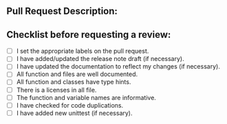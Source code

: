 ## Pull Request Description:


## Checklist before requesting a review:
- [ ] I set the appropriate labels on the pull request.
- [ ] I have added/updated the release note draft (if necessary).
- [ ] I have updated the documentation to reflect my changes (if necessary).
- [ ] All function and files are well documented. 
- [ ] All function and classes have type hints.
- [ ] There is a licenses in all file.
- [ ] The function and variable names are informative. 
- [ ] I have checked for code duplications.
- [ ] I have added new unittest (if necessary).